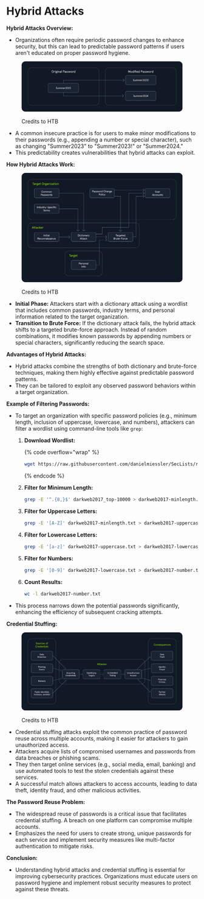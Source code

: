 # Hybrid Attacks

**Hybrid Attacks Overview:**

* Organizations often require periodic password changes to enhance security, but this can lead to predictable password patterns if users aren't educated on proper password hygiene.

<figure><img src="../../.gitbook/assets/image (173).png" alt=""><figcaption><p>Credits to HTB</p></figcaption></figure>

* A common insecure practice is for users to make minor modifications to their passwords (e.g., appending a number or special character), such as changing "Summer2023" to "Summer2023!" or "Summer2024."
* This predictability creates vulnerabilities that hybrid attacks can exploit.

**How Hybrid Attacks Work:**

<figure><img src="../../.gitbook/assets/image (171).png" alt=""><figcaption><p>Credits to HTB</p></figcaption></figure>

* **Initial Phase:** Attackers start with a dictionary attack using a wordlist that includes common passwords, industry terms, and personal information related to the target organization.
* **Transition to Brute Force:** If the dictionary attack fails, the hybrid attack shifts to a targeted brute-force approach. Instead of random combinations, it modifies known passwords by appending numbers or special characters, significantly reducing the search space.

**Advantages of Hybrid Attacks:**

* Hybrid attacks combine the strengths of both dictionary and brute-force techniques, making them highly effective against predictable password patterns.
* They can be tailored to exploit any observed password behaviors within a target organization.

**Example of Filtering Passwords:**

* To target an organization with specific password policies (e.g., minimum length, inclusion of uppercase, lowercase, and numbers), attackers can filter a wordlist using command-line tools like `grep`:
  1.  **Download Wordlist:**

      {% code overflow="wrap" %}
      ```bash
      wget https://raw.githubusercontent.com/danielmiessler/SecLists/refs/heads/master/Passwords/Common-Credentials/darkweb2017_top-10000.txt
      ```
      {% endcode %}
  2.  **Filter for Minimum Length:**

      ```bash
      grep -E '^.{8,}$' darkweb2017_top-10000 > darkweb2017-minlength.txt
      ```
  3.  **Filter for Uppercase Letters:**

      ```bash
      grep -E '[A-Z]' darkweb2017-minlength.txt > darkweb2017-uppercase.txt
      ```
  4.  **Filter for Lowercase Letters:**

      ```bash
      grep -E '[a-z]' darkweb2017-uppercase.txt > darkweb2017-lowercase.txt
      ```
  5.  **Filter for Numbers:**

      ```bash
      grep -E '[0-9]' darkweb2017-lowercase.txt > darkweb2017-number.txt
      ```
  6.  **Count Results:**

      ```bash
      wc -l darkweb2017-number.txt
      ```
* This process narrows down the potential passwords significantly, enhancing the efficiency of subsequent cracking attempts.

**Credential Stuffing:**

<figure><img src="../../.gitbook/assets/image (170).png" alt=""><figcaption><p>Credits to HTB</p></figcaption></figure>

* Credential stuffing attacks exploit the common practice of password reuse across multiple accounts, making it easier for attackers to gain unauthorized access.
* Attackers acquire lists of compromised usernames and passwords from data breaches or phishing scams.
* They then target online services (e.g., social media, email, banking) and use automated tools to test the stolen credentials against these services.
* A successful match allows attackers to access accounts, leading to data theft, identity fraud, and other malicious activities.

**The Password Reuse Problem:**

* The widespread reuse of passwords is a critical issue that facilitates credential stuffing. A breach on one platform can compromise multiple accounts.
* Emphasizes the need for users to create strong, unique passwords for each service and implement security measures like multi-factor authentication to mitigate risks.

**Conclusion:**

* Understanding hybrid attacks and credential stuffing is essential for improving cybersecurity practices. Organizations must educate users on password hygiene and implement robust security measures to protect against these threats.
